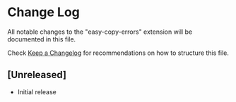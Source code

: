# Change Log

All notable changes to the "easy-copy-errors" extension will be documented in this file.

Check [Keep a Changelog](http://keepachangelog.com/) for recommendations on how to structure this file.

## [Unreleased]

- Initial release